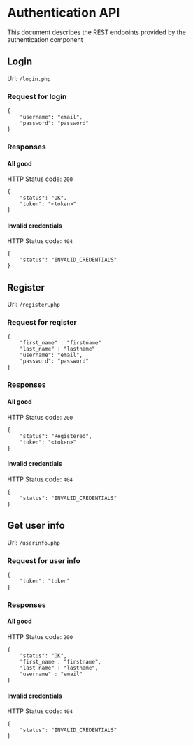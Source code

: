 # Authentication API


This document describes the REST endpoints provided by the authentication component



## Login

Url: `/login.php`



### Request for login

```
{
    "username": "email",
    "password": "password"
}
```

### Responses


#### All good

HTTP Status code: `200`
```
{
    "status": "OK",
    "token": "<token>"
}
```

#### Invalid credentials

HTTP Status code: `404`
```
{
    "status": "INVALID_CREDENTIALS"
}
```

## Register

Url: `/register.php`

### Request for reqister

```
{   
    "first_name" : "firstname"
    "last_name" : "lastname"
    "username": "email",
    "password": "password"
}
```

### Responses


#### All good

HTTP Status code: `200`
```
{
    "status": "Registered",
    "token": "<token>"
}
```

#### Invalid credentials

HTTP Status code: `404`
```
{
    "status": "INVALID_CREDENTIALS"
}
```

## Get user info

Url: `/userinfo.php`



### Request for user info

```
{
    "token": "token"
}
```

### Responses


#### All good

HTTP Status code: `200`
```
{
    "status": "OK",
    "first_name : "firstname",
    "last_name" : "lastname",
    "username" : "email"
}
```

#### Invalid credentials

HTTP Status code: `404`
```
{
    "status": "INVALID_CREDENTIALS"
}
```
